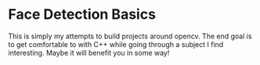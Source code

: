 # Face Detection Basics
This is simply my attempts to build projects around opencv.
The end goal is to get comfortable to with C++ while going through a subject I find interesting.
Maybe it will benefit you in some way!

